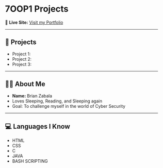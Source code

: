 # 7OOP1 Projects

🔗 **Live Site:** [Visit my Portfolio](https://your-username.github.io/7OOP1-Projects/)

---

## 📂 Projects
- Project 1: 
- Project 2: 
- Project 3:

---

## 👨‍💻 About Me
- **Name:** Brian Zabala  
- Loves Sleeping, Reading, and Sleeping again  
- Goal: To challenge myself in the world of Cyber Security  

---

## 💻 Languages I Know
- HTML
- CSS
- C
- JAVA
- BASH SCRIPTING
